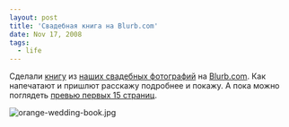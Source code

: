```yaml
---
layout: post
title: 'Свадебная книга на Blurb.com'
date: Nov 17, 2008
tags:
  - life
---
```


Сделали [книгу](http://www.blurb.com/bookstore/detail/424148 "Книга «Оранжевая свадьба»") из [наших свадебных фотографий](http://wedding.sapegin.ru/ "Свадебные фотографии") на [Blurb.com](http://www.blurb.com/ "Blurb.com — книги print on demand"). Как напечатают и пришлют расскажу подробнее и покажу. А пока можно поглядеть [превью первых 15 страниц](http://www.blurb.com/books/424148 "Книга «Оранжевая свадьба» — превью").

![orange-wedding-book.jpg](upload://orange-wedding-book.jpg)
